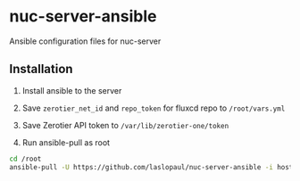 # nuc-server-ansible

Ansible configuration files for nuc-server

## Installation

1. Install ansible to the server

2. Save `zerotier_net_id` and `repo_token` for fluxcd repo to `/root/vars.yml`

3. Save Zerotier API token to `/var/lib/zerotier-one/token`

4. Run ansible-pull as root

```bash
cd /root
ansible-pull -U https://github.com/laslopaul/nuc-server-ansible -i hosts -e @vars.yml
```
